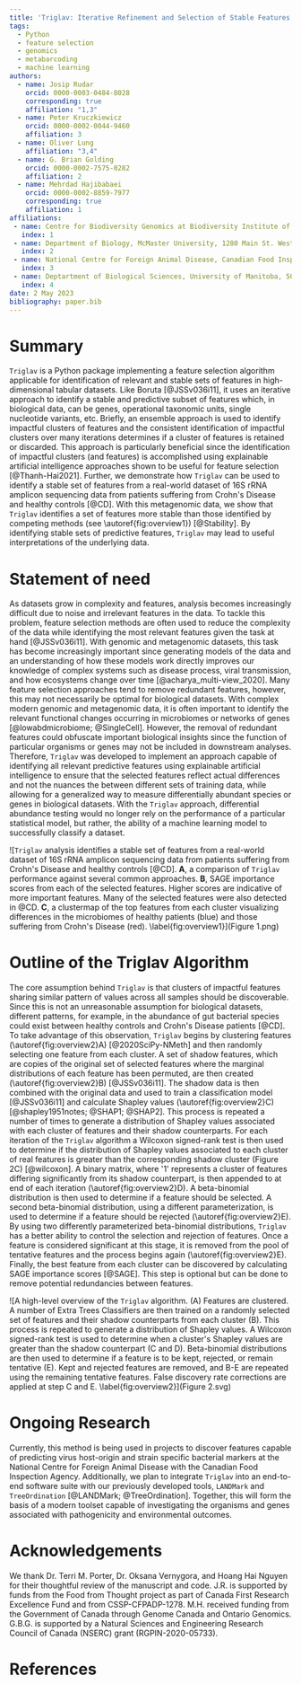 ```yaml
---
title: 'Triglav: Iterative Refinement and Selection of Stable Features Using Shapley Values'
tags:
  - Python
  - feature selection
  - genomics
  - metabarcoding
  - machine learning
authors:
  - name: Josip Rudar
    orcid: 0000-0003-0484-8028
    corresponding: true
    affiliation: "1,3"
  - name: Peter Kruczkiewicz
    orcid: 0000-0002-0044-9460
    affiliation: 3
  - name: Oliver Lung
    affiliation: "3,4"
  - name: G. Brian Golding
    orcid: 0000-0002-7575-0282
    affiliation: 2
  - name: Mehrdad Hajibabaei
    orcid: 0000-0002-8859-7977
    corresponding: true
    affiliation: 1
affiliations:
 - name: Centre for Biodiversity Genomics at Biodiversity Institute of Ontario and Department of Integrative Biology, University of Guelph, 50 Stone Road East, Guelph, ON, N1G 2W1, Canada
   index: 1
 - name: Department of Biology, McMaster University, 1280 Main St. West, Hamilton, ON, L8S 4K1, Canada
   index: 2
 - name: National Centre for Foreign Animal Disease, Canadian Food Inspection Agency, Winnipeg, Manitoba, Canada
   index: 3
 - name: Deptartment of Biological Sciences, University of Manitoba, 50 Sifton Road, Winnipeg, Manitoba R3T 2N2 Canada.
   index: 4
date: 2 May 2023
bibliography: paper.bib
---
```


# Summary

`Triglav` is a Python package implementing a feature selection algorithm applicable for identification of relevant and stable sets of features in high-dimensional tabular datasets. 
Like Boruta [@JSSv036i11], it uses an iterative approach to identify a stable and predictive subset of features which, in biological data, can be genes, operational taxonomic units, single nucleotide variants, etc. 
Briefly, an ensemble approach is used to identify impactful clusters of features and the consistent identification 
of impactful clusters over many iterations determines if a cluster of features is retained or discarded. 
This approach is particularly beneficial since the identification of impactful clusters (and features) is accomplished using explainable artificial 
intelligence approaches shown to be useful for feature selection [@Thanh-Hai2021]. 
Further, we demonstrate how `Triglav` can be used to identify a stable set of features from a real-world dataset of 16S rRNA amplicon sequencing data from patients suffering from Crohn's Disease and healthy controls [@CD]. 
With this metagenomic data, we show that `Triglav` identifies a set of features more stable than those identified by competing methods (see \autoref{fig:overview1}) [@Stability]. 
By identifying stable sets of predictive features, `Triglav` may lead to useful interpretations of the underlying data.

# Statement of need

As datasets grow in complexity and features, analysis becomes increasingly difficult due to noise and irrelevant features in the data.
To tackle this problem, feature selection methods are often used to reduce the complexity of the data while identifying the most relevant features given the task at hand [@JSSv036i11]. 
With genomic and metagenomic datasets, this task has become increasingly important since generating models of the data and an understanding of how these models work directly improves our knowledge of complex systems such as disease process, viral transmission, and how ecosystems change over time [@acharya_multi-view_2020]. 
Many feature selection approaches tend to remove redundant features, however, this may not necessarily be optimal for biological datasets. 
With complex modern genomic and metagenomic data, it is often important to identify the relevant functional changes occurring in microbiomes or networks of genes [@lowabdmicrobiome; @SingleCell]. 
However, the removal of redundant features could obfuscate important biological insights since the function of particular organisms or genes may not be included in downstream analyses. 
Therefore, `Triglav` was developed to implement an approach capable of identifying all relevant predictive features using explainable artificial intelligence to ensure that the selected features reflect actual differences and not the nuances the between different sets of training data, while allowing for a generalized way to measure differentially abundant species or genes in biological datasets. 
With the `Triglav` approach, differential abundance testing would no longer rely on the performance of a particular statistical model, but rather, the ability of a machine learning model to successfully classify a dataset.

![`Triglav` analysis identifies a stable set of features from a real-world dataset of 16S rRNA amplicon sequencing data from patients suffering from Crohn's Disease and healthy controls [@CD].
**A**, a comparison of `Triglav` performance against several common approaches.
**B**, SAGE importance scores from each of the selected features. Higher scores are indicative of more important features.
Many of the selected features were also detected in @CD.
**C**, a clustermap of the top features from each cluster visualizing differences in the microbiomes of healthy patients (blue) and those suffering from Crohn's Disease (red).
\label{fig:overview1}](Figure 1.png)

# Outline of the Triglav Algorithm

The core assumption behind `Triglav` is that clusters of impactful features sharing similar pattern of values across all samples should be discoverable. 
Since this is not an unreasonable assumption for biological datasets, different patterns, for example, in the abundance of gut bacterial species could exist between healthy controls and Crohn's Disease patients [@CD]. 
To take advantage of this observation, `Triglav` begins by clustering features (\autoref{fig:overview2}A) [@2020SciPy-NMeth] and then randomly selecting one feature from each cluster. 
A set of shadow features, which are copies of the original set of selected features where the marginal distributions of each feature has been permuted, are then created (\autoref{fig:overview2}B) [@JSSv036i11]. 
The shadow data is then combined with the original data and used to train a classification model [@JSSv036i11] and calculate Shapley values (\autoref{fig:overview2}C) [@shapley1951notes; @SHAP1; @SHAP2]. 
This process is repeated a number of times to generate a distribution of Shapley values associated with each cluster of features and their shadow counterparts. 
For each iteration of the `Triglav` algorithm a Wilcoxon signed-rank test is then used to determine if the distribution of Shapley values associated to each cluster of real features is greater than the corresponding shadow cluster (Figure 2C) [@wilcoxon]. 
A binary matrix, where '1' represents a cluster of features differing significantly from its shadow counterpart, is then appended to at end of each iteration (\autoref{fig:overview2}D). 
A beta-binomial distribution is then used to determine if a feature should be selected. A second beta-binomial distribution, using a different parameterization, is used to determine if a feature should be rejected (\autoref{fig:overview2}E).
By using two differently parameterized beta-binomial distributions, `Triglav` has a better ability to control the selection and rejection of features. Once a feature is considered significant at this stage, it is removed from the pool of tentative features
and the process begins again (\autoref{fig:overview2}E). Finally, the best feature from each cluster can be discovered by calculating SAGE importance scores [@SAGE]. This step is optional but can be done to remove potential redundancies between features. 

![A high-level overview of the `Triglav` algorithm. (A) Features are clustered. A number of Extra Trees Classifiers are then trained on a randomly selected set of features and their shadow counterparts from each cluster (B).
This process is repeated to generate a distribution of Shapley values. A Wilcoxon signed-rank test is used to determine when a cluster's Shapley values are greater than the shadow counterpart (C and D). Beta-binomial distributions
are then used to determine if a feature is to be kept, rejected, or remain tentative (E). Kept and rejected features are removed, and B-E are repeated using the remaining tentative features. 
False discovery rate corrections are applied at step C and E.
\label{fig:overview2}](Figure 2.svg)

# Ongoing Research

Currently, this method is being used in projects to discover features capable of predicting virus host-origin and strain
specific bacterial markers at the National Centre for Foreign Animal Disease with the Canadian Food Inspection Agency. 
Additionally, we plan to integrate `Triglav` into an end-to-end software suite with our previously developed tools, `LANDMark` and `TreeOrdination` [@LANDMark; @TreeOrdination]. 
Together, this will form the basis of a modern toolset capable of investigating the organisms and genes associated with pathogenicity and environmental outcomes.

# Acknowledgements

We thank Dr. Terri M. Porter, Dr. Oksana Vernygora, and Hoang Hai Nguyen for their thoughtful review of the manuscript and code.
J.R. is supported by funds from the Food from Thought project as part of Canada First Research Excellence Fund and from CSSP-CFPADP-1278. 
M.H. received funding from the Government of Canada through Genome Canada and Ontario Genomics. G.B.G. is supported by a Natural 
Sciences and Engineering Research Council of Canada (NSERC) grant (RGPIN-2020-05733).

# References
